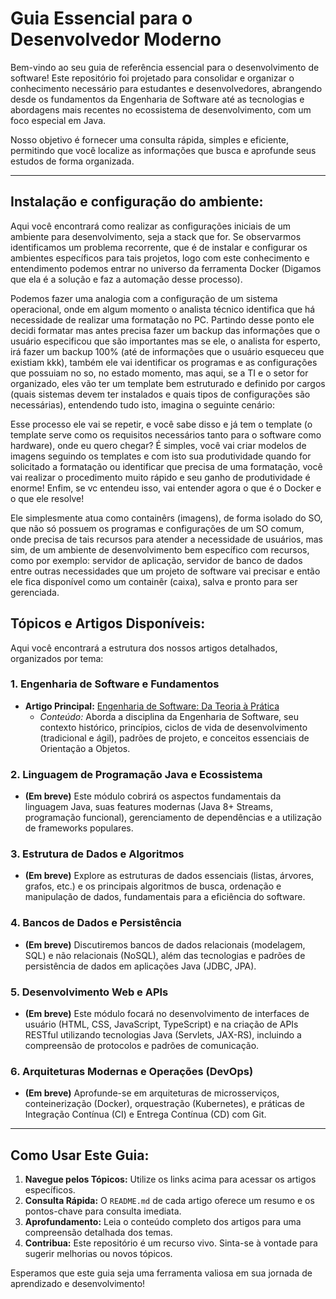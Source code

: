 # Guia Essencial para o Desenvolvedor Moderno

Bem-vindo ao seu guia de referência essencial para o desenvolvimento de software! Este repositório foi projetado para consolidar e organizar o conhecimento necessário para estudantes e desenvolvedores, abrangendo desde os fundamentos da Engenharia de Software até as tecnologias e abordagens mais recentes no ecossistema de desenvolvimento, com um foco especial em Java.

Nosso objetivo é fornecer uma consulta rápida, simples e eficiente, permitindo que você localize as informações que busca e aprofunde seus estudos de forma organizada.

---

## Instalação e configuração do ambiente:

Aqui você encontrará como realizar as configurações iniciais de um ambiente para desenvolvimento, seja a stack que for. Se observarmos identificamos um problema recorrente, que é de instalar e configurar os ambientes específicos para tais projetos, logo com este conhecimento e entendimento podemos entrar no universo da ferramenta Docker (Digamos que ela é a solução e faz a automação desse processo).

Podemos fazer uma analogia com a configuração de um sistema operacional, onde em algum momento o analista técnico identifica que há necessidade de realizar uma formatação no PC. Partindo desse ponto ele decidi formatar mas antes precisa fazer um backup das informações que o usuário especificou que são importantes mas se ele, o analista for esperto, irá fazer um backup 100% (até de informações que o usuário esqueceu que existiam kkk), também ele vai identificar os programas e as configurações que possuiam no so, no estado momento, mas aqui, se a TI e o setor for organizado, eles vão ter um template bem estruturado e definido por cargos (quais sistemas devem ter instalados e quais tipos de configurações são necessárias), entendendo tudo isto, imagina o seguinte cenário: 

Esse processo ele vai se repetir, e você sabe disso e já tem o template (o template serve como os requisitos necessários tanto para o software como hardware), onde eu quero chegar? É simples, você vai criar modelos de imagens seguindo os templates e com isto sua produtividade quando for solicitado a formatação ou identificar que precisa de uma formatação, você vai realizar o procedimento muito rápido e seu ganho de produtividade é enorme! Enfim, se vc entendeu isso, vai entender agora o que é o Docker e o que ele resolve!

Ele simplesmente atua como containêrs (imagens), de forma isolado do SO, que não só possuem os programas e configurações de um SO comum, onde precisa de tais recursos para atender a necessidade de usuários, mas sim, de um ambiente de desenvolvimento bem específico com recursos, como por exemplo: servidor de aplicação, servidor de banco de dados entre outras necessidades que um projeto de software vai precisar e então ele fica disponível como um containêr (caixa), salva e pronto para ser gerenciada.


## Tópicos e Artigos Disponíveis:

Aqui você encontrará a estrutura dos nossos artigos detalhados, organizados por tema:

### **1. Engenharia de Software e Fundamentos**
* **Artigo Principal:** [Engenharia de Software: Da Teoria à Prática](https://github.com/minatti/java/blob/teoria/artigos/engenharia_software.md)
    * *Conteúdo:* Aborda a disciplina da Engenharia de Software, seu contexto histórico, princípios, ciclos de vida de desenvolvimento (tradicional e ágil), padrões de projeto, e conceitos essenciais de Orientação a Objetos.

### **2. Linguagem de Programação Java e Ecossistema**
* **(Em breve)** Este módulo cobrirá os aspectos fundamentais da linguagem Java, suas features modernas (Java 8+ Streams, programação funcional), gerenciamento de dependências e a utilização de frameworks populares.

### **3. Estrutura de Dados e Algoritmos**
* **(Em breve)** Explore as estruturas de dados essenciais (listas, árvores, grafos, etc.) e os principais algoritmos de busca, ordenação e manipulação de dados, fundamentais para a eficiência do software.

### **4. Bancos de Dados e Persistência**
* **(Em breve)** Discutiremos bancos de dados relacionais (modelagem, SQL) e não relacionais (NoSQL), além das tecnologias e padrões de persistência de dados em aplicações Java (JDBC, JPA).

### **5. Desenvolvimento Web e APIs**
* **(Em breve)** Este módulo focará no desenvolvimento de interfaces de usuário (HTML, CSS, JavaScript, TypeScript) e na criação de APIs RESTful utilizando tecnologias Java (Servlets, JAX-RS), incluindo a compreensão de protocolos e padrões de comunicação.

### **6. Arquiteturas Modernas e Operações (DevOps)**
* **(Em breve)** Aprofunde-se em arquiteturas de microsserviços, conteinerização (Docker), orquestração (Kubernetes), e práticas de Integração Contínua (CI) e Entrega Contínua (CD) com Git.

---

## Como Usar Este Guia:

1.  **Navegue pelos Tópicos:** Utilize os links acima para acessar os artigos específicos.
2.  **Consulta Rápida:** O `README.md` de cada artigo oferece um resumo e os pontos-chave para consulta imediata.
3.  **Aprofundamento:** Leia o conteúdo completo dos artigos para uma compreensão detalhada dos temas.
4.  **Contribua:** Este repositório é um recurso vivo. Sinta-se à vontade para sugerir melhorias ou novos tópicos.

Esperamos que este guia seja uma ferramenta valiosa em sua jornada de aprendizado e desenvolvimento!